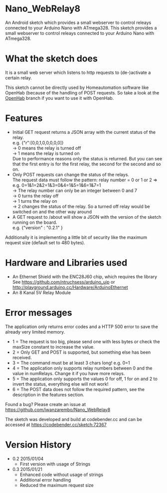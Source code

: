 # Nano_WebRelay8
An Android sketch which provides a small webserver to control releays connected to your Arduino Nano with ATmega328.
This sketch provides a small webserver to control releays connected to your Arduino Nano with ATmega328.

# What the sketch does
It is a small web server which listens to http requests to (de-)activate a certain relay. 

This sketch cannot be directly used by Homeautomation software like OpenHab (because of the handling of POST requests.
So take a look at the [OpenHab](https://github.com/iwanzarembo/Nano_WebRelay8/tree/openhab) branch if you want to use 
it with OpenHab. 

# Features
- Initial GET request returns a JSON array with the current status of the relay.  
  e.g.  {"r":[0,0,1,0,0,0,0,0]}  
  -> 0 means the relay is turned off  
  -> 1 means the relay is turned on  
  Due to performance reasons only the status is returned. But you can see that the first  entry is for the first relay, the second for the second and so on.
- Only POST requests can change the status of the relays.  
  The request data must follow the pattern: relay number = 0 or 1 or 2 => e.g. 0=1&1=2&2=1&3=0&4=1&5=1&6=1&7=1  
  -> The relay number can only be an integer between 0 and 7  
  -> 0 turns the relay off  
  -> 1 turns the relay on  
  -> 2 changes the status of the relay. So a turned off relay would be switched on and the other way around
- A GET request to /about will show a JSON with the version of the sketch running on the board.  
  e.g.  {"version" : "0.2.1" }
  
Additionally it is implementing a little bit of security like the maximum request size (default 
set to 480 bytes).

# Hardware and Libraries used
- An Ethernet Shield with the ENC28J60 chip, which requires the library  
  See https://github.com/ntruchsess/arduino_uip or http://playground.arduino.cc/Hardware/ArduinoEthernet
- An 8 Kanal 5V Relay Module 

# Error messages
The application only returns error codes and a HTTP 500 error to save the already very limited memory. 
- 1 = The request is too big, please send one with less bytes or check the maxSize constant to increase the value.
- 2 = Only GET and POST is supported, but something else has been received.
- 3 = The command must be at least 3 chars long! e.g. 0=1
- 4 = The application only supports relay numbers between 0 and the value in numRelays. Change it if you have more relays.
- 5 = The application only supports the values 0 for off, 1 for on and 2 to invert the status, everything else will not work!
- 6 = The POST data does not follow the required pattern, see the description in the features section.

Found a bug? Please create an issue at https://github.com/iwanzarembo/Nano_WebRelay8

The sketch was developed and build at codebender.cc and can be accessed at https://codebender.cc/sketch:72367

# Version History
- 0.2 2015/01/04
  * First version with usage of Strings
- 0.3 2015/01/21
  * Enhanced code without usage of strings
  * Additional error handling
  * Reduced the maximum request size

